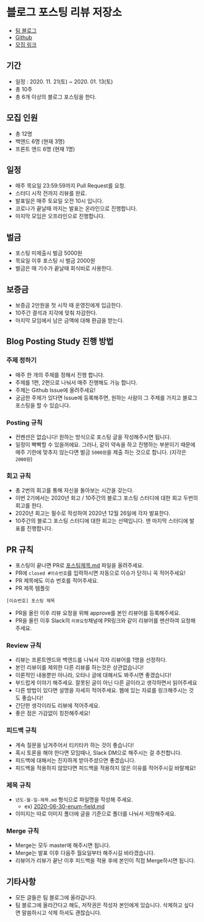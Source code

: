 # **블로그 포스팅 리뷰 저장소**

- [팀 블로그](https://blog-posting.github.io/)
- [Github](https://github.com/Blog-Posting/posting-review)
- [모집 링크](https://forms.gle/zinXvEqxLhgEy8Xa6)

## 기간

- 일정 : 2020. 11. 21(토) ~ 2020. 01. 13(토)
- 총 10주
- 총 6개 이상의 블로그 포스팅을 한다.

## 모집 인원

- 총 12명
- 백엔드 6명 (현재 3명)
- 프론트 엔드 6명 (현재 1명)

## **일정**

- 매주 목요일 23:59:59까지 Pull Request를 요청.
- 스터디 시작 전까지 리뷰를 완료.
- 발표일은 매주 토요일 오전 10시 입니다.
- 코로나가 끝날때 까지는 발표는 온라인으로 진행합니다.
- 마지막 모임은 오프라인으로 진행합니다.

## 벌금

- 포스팅 미제출시 벌금 5000원
- 목요일 이후 포스팅 시 벌금 2000원
- 벌금은 매 기수가 끝날때 회식비로 사용한다.

## 보증금

- 보증금 2만원을 첫 시작 때 운영진에게 입금한다.
- 10주간 결석과 지각에 맞춰 차감한다.
- 마지막 모임에서 남은 금액에 대해 환급을 받는다.

## **Blog Posting Study 진행 방법**

### **주제 정하기**

- 매주 한 개의 주제를 정해서 진행 합니다.
- 주제를 1편, 2편으로 나눠서 매주 진행해도 가능 합니다.
- 주제는 Github Issue에 올려주세요!
- 궁금한 주제가 있다면 Issue에 등록해주면, 원하는 사람이 그 주제를 가지고 블로그 포스팅을 할 수 있습니다.

### **Posting 규칙**

- 컨벤션은 없습니다! 원하는 방식으로 포스팅 글을 작성해주시면 됩니다.
- 일정이 빡빡할 수 있을꺼에요. 그러나, 같이 약속을 하고 진행하는 부분이기 때문에 매주 기한에 맞추지 않는다면 벌금 `5000원`을 제출 하는 것으로 합니다. (지각은 `2000원`)

### 회고 규칙

- 총 2번의 회고를 통해 자신을 돌아보는 시간을 갖는다.
- 이번 2기에서는 2020년 회고 / 10주간의 블로그 포스팅 스터디에 대한 회고 두번의 회고를 한다.
- 2020년 회고는 필수로 작성하여 2020년 12월 26일에 각자 발표한다.
- 10주간의 블로그 포스팅 스터디에 대한 회고는 선택입니다. 맨 마지막 스터디에 발표를 진행합니다.

## **PR 규칙**

- 포스팅이 끝나면 PR로 [포스팅제목.md](http://xn--w52bz9l9teg5m76a.md/) 파일을 올려주세요.
- PR에 `closed #이슈번호`를 입력하시면 자동으로 이슈가 닫히니 꼭 적어주세요!
- PR 제목에도 이슈 번호를 적어주세요.
- PR 제목 템플릿

```
[이슈번호] 포스팅 제목
```

- PR을 올린 이후 리뷰 요청을 위해 approve를 본인 리뷰어를 등록해주세요.
- PR을 올린 이후 Slack의 `리뷰요청`채널에 PR링크와 같이 리뷰어를 맨션하여 요청해주세요.

### **Review 규칙**

- 리뷰는 프론트엔드와 백엔드를 나눠서 각자 리뷰어를 1명을 선정하다.
- 본인 리뷰이를 제외한 다른 리뷰를 하는것은 상관없습니다!
- 이론적인 내용뿐만 아니라, 오타나 글에 대해서도 봐주시면 좋겠습니다!
- 부드럽게 이야기 해주세요. 잘못된 글이 아닌 다른 글이라고 생각하면서 읽어주세요
- 다른 방법이 있다면 설명을 자세히 적어주세요. 웹에 있는 자료를 링크해주시는 것도 좋습니다!
- 간단한 생각이라도 리뷰에 적어주세요.
- 좋은 점은 가감없이 칭찬해주세요!

### **피드백 규칙**

- 계속 질문을 남겨주어서 티키타카 하는 것이 좋습니다!
- 혹시 토론을 해야 한다면 모임때나, Slack DM으로 해주시는 걸 추천합니다.
- 피드백에 대해서는 진지하게 받아주셨으면 좋겠습니다.
- 피드백을 적용하지 않았다면 피드백을 적용하지 않은 이유를 적어주시길 바랄께요!

### **제목 규칙**

- `년도-월-일-제목.md` 형식으로 파일명을 작성해 주세요.
    - ex) [2020-06-30-enum-field.md](http://2020-06-30-enum-field.md/)
- 이미지는 따로 이미지 폴더에 글을 기준으로 폴더를 나눠서 저장해주세요.

### **Merge 규칙**

- Merge는 모두 master에 해주시면 됩니다.
- Merge는 발표 이후 다음주 월요일부터 해주시길 바라겠습니다.
- 리뷰어가 리뷰가 끝난 이후 피드백을 적용 후에 본인이 직접 Merge하시면 됩니다.

## **기타사항**

- 모든 글들은 팀 블로그에 올라갑니다.
- 팀 블로그에 올라간다고 해도, 저작권은 작성자 본인에게 있습니다. 삭제하고 싶다면 말씀하시고 삭제 하셔도 괜찮습니다.
